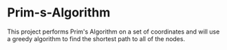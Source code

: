 # Prim-s-Algorithm
This project performs Prim's Algorithm on a set of coordinates and will use a greedy algorithm to find the shortest path to all of the nodes.
